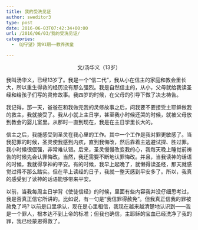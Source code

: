 ```yaml
---
title: 我的受洗见证
author: sweditor3
type: post
date: 2016-06-03T07:42:34+00:00
url: /2016/06/03/我的受洗见证/
categories:
  - 《@守望》第91期——教养孩童

---
```

<p style="text-align: center;">
  文/汤华义（13岁）
</p>

我叫汤华义，已经13岁了。我是一个&ldquo;信二代&rdquo;，我从小在信主的家庭和教会里长大，所以重生得救的经历没有那么强烈。我是自然信主的，从小，父母就给我读圣经和给孩子们写的灵修故事。我四岁的时候，在父母的引导下做了决志祷告。 

我记得，那一天，爸爸在和我做完我的灵修故事之后，问我要不要接受主耶稣做我的救主，我就接受了。我从小就上主日学，甚至我小时候还哭的时候，就被父母放到教会的婴儿室里。从那时一直到现在，我是在主日学里长大的。 

信主之后，我能感受到圣灵在我心里的工作。其中一个工作是我对罪更敏感了。当我犯罪的时候，圣灵使我感到内疚，直到我悔改，然后靠着主逃避试探、胜过罪。我小时候很倔强，非常难认错。后来，圣灵慢慢改变我的心，我每天晚上睡觉前祷告的时候先会认罪悔改。当然，我还需要不断地认罪悔改。并且，当我读神的话语的时候，我就得享神的平安。有的时候，我早上起晚了，就懒得读圣经，那天就感觉过得不那么踏实。但在早上读经的日子，我就一整天感到平安多了。所以，我真的感受到了读神的话语能够带来平安。 

以前，当我每周主日学背《使徒信经》的时候，里面有些内容我并没仔细思考过，我是否真正信它所讲的。比如说，有一句是&ldquo;我信罪得赦免&rdquo;。但我真正信我的罪被赦免了吗? 以前是口里承认，现在是心里相信，我现在越来越清楚地认识到&mdash;&mdash;我是一个罪人，根本达不到上帝的标准；但我也确信，主耶稣的宝血已经洗净了我的罪，我已经蒙恩得救了。
	  
&nbsp;
